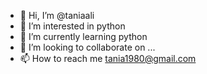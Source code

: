 - 👋 Hi, I’m @taniaali
- 👀 I’m interested in python
- 🌱 I’m currently learning python
- 💞️ I’m looking to collaborate on ...
- 📫 How to reach me tania1980@gmail.com

<!---
taniaali/taniaali is a ✨ special ✨ repository because its `README.md` (this file) appears on your GitHub profile.
You can click the Preview link to take a look at your changes.
--->
